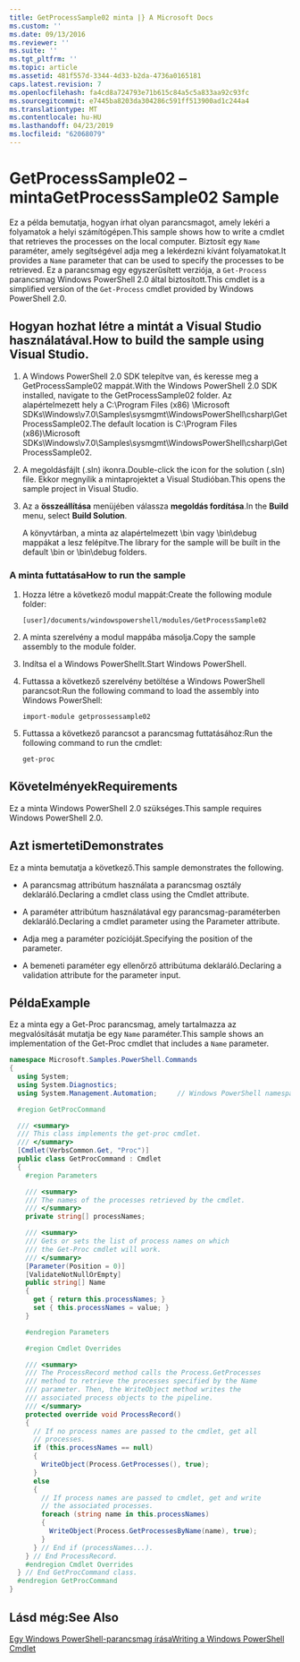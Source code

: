 ```yaml
---
title: GetProcessSample02 minta |} A Microsoft Docs
ms.custom: ''
ms.date: 09/13/2016
ms.reviewer: ''
ms.suite: ''
ms.tgt_pltfrm: ''
ms.topic: article
ms.assetid: 481f557d-3344-4d33-b2da-4736a0165181
caps.latest.revision: 7
ms.openlocfilehash: fa4cd8a724793e71b615c84a5c5a833aa92c93fc
ms.sourcegitcommit: e7445ba8203da304286c591ff513900ad1c244a4
ms.translationtype: MT
ms.contentlocale: hu-HU
ms.lasthandoff: 04/23/2019
ms.locfileid: "62068079"
---
```

# <a name="getprocesssample02-sample"></a><span data-ttu-id="10958-102">GetProcessSample02 – minta</span><span class="sxs-lookup"><span data-stu-id="10958-102">GetProcessSample02 Sample</span></span>

<span data-ttu-id="10958-103">Ez a példa bemutatja, hogyan írhat olyan parancsmagot, amely lekéri a folyamatok a helyi számítógépen.</span><span class="sxs-lookup"><span data-stu-id="10958-103">This sample shows how to write a cmdlet that retrieves the processes on the local computer.</span></span> <span data-ttu-id="10958-104">Biztosít egy `Name` paraméter, amely segítségével adja meg a lekérdezni kívánt folyamatokat.</span><span class="sxs-lookup"><span data-stu-id="10958-104">It provides a `Name` parameter that can be used to specify the processes to be retrieved.</span></span> <span data-ttu-id="10958-105">Ez a parancsmag egy egyszerűsített verziója, a `Get-Process` parancsmag Windows PowerShell 2.0 által biztosított.</span><span class="sxs-lookup"><span data-stu-id="10958-105">This cmdlet is a simplified version of the `Get-Process` cmdlet provided by Windows PowerShell 2.0.</span></span>

## <a name="how-to-build-the-sample-using-visual-studio"></a><span data-ttu-id="10958-106">Hogyan hozhat létre a mintát a Visual Studio használatával.</span><span class="sxs-lookup"><span data-stu-id="10958-106">How to build the sample using Visual Studio.</span></span>

1. <span data-ttu-id="10958-107">A Windows PowerShell 2.0 SDK telepítve van, és keresse meg a GetProcessSample02 mappát.</span><span class="sxs-lookup"><span data-stu-id="10958-107">With the Windows PowerShell 2.0 SDK installed, navigate to the GetProcessSample02 folder.</span></span> <span data-ttu-id="10958-108">Az alapértelmezett hely a C:\Program Files (x86) \Microsoft SDKs\Windows\v7.0\Samples\sysmgmt\WindowsPowerShell\csharp\GetProcessSample02.</span><span class="sxs-lookup"><span data-stu-id="10958-108">The default location is C:\Program Files (x86)\Microsoft SDKs\Windows\v7.0\Samples\sysmgmt\WindowsPowerShell\csharp\GetProcessSample02.</span></span>

2. <span data-ttu-id="10958-109">A megoldásfájlt (.sln) ikonra.</span><span class="sxs-lookup"><span data-stu-id="10958-109">Double-click the icon for the solution (.sln) file.</span></span> <span data-ttu-id="10958-110">Ekkor megnyílik a mintaprojektet a Visual Studióban.</span><span class="sxs-lookup"><span data-stu-id="10958-110">This opens the sample project in Visual Studio.</span></span>

3. <span data-ttu-id="10958-111">Az a **összeállítása** menüjében válassza **megoldás fordítása**.</span><span class="sxs-lookup"><span data-stu-id="10958-111">In the **Build** menu, select **Build Solution**.</span></span>

    <span data-ttu-id="10958-112">A könyvtárban, a minta az alapértelmezett \bin vagy \bin\debug mappákat a lesz felépítve.</span><span class="sxs-lookup"><span data-stu-id="10958-112">The library for the sample will be built in the default \bin or \bin\debug folders.</span></span>

### <a name="how-to-run-the-sample"></a><span data-ttu-id="10958-113">A minta futtatása</span><span class="sxs-lookup"><span data-stu-id="10958-113">How to run the sample</span></span>

1. <span data-ttu-id="10958-114">Hozza létre a következő modul mappát:</span><span class="sxs-lookup"><span data-stu-id="10958-114">Create the following module folder:</span></span>

    `[user]/documents/windowspowershell/modules/GetProcessSample02`

2. <span data-ttu-id="10958-115">A minta szerelvény a modul mappába másolja.</span><span class="sxs-lookup"><span data-stu-id="10958-115">Copy the sample assembly to the module folder.</span></span>

3. <span data-ttu-id="10958-116">Indítsa el a Windows PowerShellt.</span><span class="sxs-lookup"><span data-stu-id="10958-116">Start Windows PowerShell.</span></span>

4. <span data-ttu-id="10958-117">Futtassa a következő szerelvény betöltése a Windows PowerShell parancsot:</span><span class="sxs-lookup"><span data-stu-id="10958-117">Run the following command to load the assembly into Windows PowerShell:</span></span>

    `import-module getprossessample02`

5. <span data-ttu-id="10958-118">Futtassa a következő parancsot a parancsmag futtatásához:</span><span class="sxs-lookup"><span data-stu-id="10958-118">Run the following command to run the cmdlet:</span></span>

    `get-proc`

## <a name="requirements"></a><span data-ttu-id="10958-119">Követelmények</span><span class="sxs-lookup"><span data-stu-id="10958-119">Requirements</span></span>

<span data-ttu-id="10958-120">Ez a minta Windows PowerShell 2.0 szükséges.</span><span class="sxs-lookup"><span data-stu-id="10958-120">This sample requires Windows PowerShell 2.0.</span></span>

## <a name="demonstrates"></a><span data-ttu-id="10958-121">Azt ismerteti</span><span class="sxs-lookup"><span data-stu-id="10958-121">Demonstrates</span></span>

<span data-ttu-id="10958-122">Ez a minta bemutatja a következő.</span><span class="sxs-lookup"><span data-stu-id="10958-122">This sample demonstrates the following.</span></span>

- <span data-ttu-id="10958-123">A parancsmag attribútum használata a parancsmag osztály deklaráló.</span><span class="sxs-lookup"><span data-stu-id="10958-123">Declaring a cmdlet class using the Cmdlet attribute.</span></span>

- <span data-ttu-id="10958-124">A paraméter attribútum használatával egy parancsmag-paraméterben deklaráló.</span><span class="sxs-lookup"><span data-stu-id="10958-124">Declaring a cmdlet parameter using the Parameter attribute.</span></span>

- <span data-ttu-id="10958-125">Adja meg a paraméter pozícióját.</span><span class="sxs-lookup"><span data-stu-id="10958-125">Specifying the position of the parameter.</span></span>

- <span data-ttu-id="10958-126">A bemeneti paraméter egy ellenőrző attribútuma deklaráló.</span><span class="sxs-lookup"><span data-stu-id="10958-126">Declaring a validation attribute for the parameter input.</span></span>

## <a name="example"></a><span data-ttu-id="10958-127">Példa</span><span class="sxs-lookup"><span data-stu-id="10958-127">Example</span></span>

<span data-ttu-id="10958-128">Ez a minta egy a Get-Proc parancsmag, amely tartalmazza az megvalósítását mutatja be egy `Name` paraméter.</span><span class="sxs-lookup"><span data-stu-id="10958-128">This sample shows an implementation of the Get-Proc cmdlet that includes a `Name` parameter.</span></span>

```csharp
namespace Microsoft.Samples.PowerShell.Commands
{
  using System;
  using System.Diagnostics;
  using System.Management.Automation;     // Windows PowerShell namespace

  #region GetProcCommand

  /// <summary>
  /// This class implements the get-proc cmdlet.
  /// </summary>
  [Cmdlet(VerbsCommon.Get, "Proc")]
  public class GetProcCommand : Cmdlet
  {
    #region Parameters

    /// <summary>
    /// The names of the processes retrieved by the cmdlet.
    /// </summary>
    private string[] processNames;

    /// <summary>
    /// Gets or sets the list of process names on which
    /// the Get-Proc cmdlet will work.
    /// </summary>
    [Parameter(Position = 0)]
    [ValidateNotNullOrEmpty]
    public string[] Name
    {
      get { return this.processNames; }
      set { this.processNames = value; }
    }

    #endregion Parameters

    #region Cmdlet Overrides

    /// <summary>
    /// The ProcessRecord method calls the Process.GetProcesses
    /// method to retrieve the processes specified by the Name
    /// parameter. Then, the WriteObject method writes the
    /// associated process objects to the pipeline.
    /// </summary>
    protected override void ProcessRecord()
    {
      // If no process names are passed to the cmdlet, get all
      // processes.
      if (this.processNames == null)
      {
        WriteObject(Process.GetProcesses(), true);
      }
      else
      {
        // If process names are passed to cmdlet, get and write
        // the associated processes.
        foreach (string name in this.processNames)
        {
          WriteObject(Process.GetProcessesByName(name), true);
        }
      } // End if (processNames...).
    } // End ProcessRecord.
    #endregion Cmdlet Overrides
  } // End GetProcCommand class.
  #endregion GetProcCommand
}
```

## <a name="see-also"></a><span data-ttu-id="10958-129">Lásd még:</span><span class="sxs-lookup"><span data-stu-id="10958-129">See Also</span></span>

[<span data-ttu-id="10958-130">Egy Windows PowerShell-parancsmag írása</span><span class="sxs-lookup"><span data-stu-id="10958-130">Writing a Windows PowerShell Cmdlet</span></span>](./writing-a-windows-powershell-cmdlet.md)
